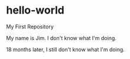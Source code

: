 # hello-world
My First Repository

My name is Jim. I don't know what I'm doing.

18 months later, I still don't know what I'm doing.
